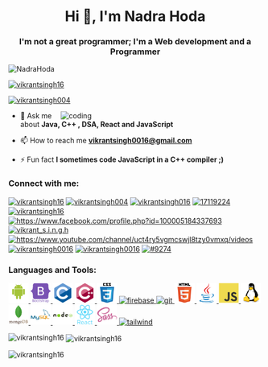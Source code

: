 <h1 align="center">Hi 👋, I'm Nadra Hoda</h1>
<h3 align="center">I'm not a great programmer; I'm a Web development and a Programmer</h3>

<p align="left"> <img src="https://avatars.githubusercontent.com/u/88574218?s=400&u=56f2c9a7e071d8b56c24285e2298787062596bb6&v=4" alt="NadraHoda" /> </p>

<p align="left"> <a href="https://github.com/ryo-ma/github-profile-trophy"><img src="https://github-profile-trophy.vercel.app/?username=vikrantsingh16" alt="vikrantsingh16" /></a> </p>

<p align="left"> <a href="https://twitter.com/vikrantsingh004" target="blank"><img src="https://img.shields.io/twitter/follow/vikrantsingh004?logo=twitter&style=for-the-badge" alt="vikrantsingh004" /></a> </p>

<img align="right" alt="coding" width="400" src="https://www.datavisor.com/wp-content/uploads/2020/04/Fraud-1.svg" />

- 💬 Ask me about **Java, C++ , DSA, React and JavaScript**

- 📫 How to reach me **vikrantsingh0016@gmail.com**

- ⚡ Fun fact **I sometimes code JavaScript in a C++ compiler ;)**

<h3 align="left">Connect with me:</h3>
<p align="left">
<a href="https://codepen.io/vikrantsingh16" target="blank"><img align="center" src="https://raw.githubusercontent.com/rahuldkjain/github-profile-readme-generator/master/src/images/icons/Social/codepen.svg" alt="vikrantsingh16" height="30" width="40" /></a>
<a href="https://twitter.com/vikrantsingh004" target="blank"><img align="center" src="https://raw.githubusercontent.com/rahuldkjain/github-profile-readme-generator/master/src/images/icons/Social/twitter.svg" alt="vikrantsingh004" height="30" width="40" /></a>
<a href="https://linkedin.com/in/vikrantsingh016" target="blank"><img align="center" src="https://raw.githubusercontent.com/rahuldkjain/github-profile-readme-generator/master/src/images/icons/Social/linked-in-alt.svg" alt="vikrantsingh016" height="30" width="40" /></a>
<a href="https://stackoverflow.com/users/17119224" target="blank"><img align="center" src="https://raw.githubusercontent.com/rahuldkjain/github-profile-readme-generator/master/src/images/icons/Social/stack-overflow.svg" alt="17119224" height="30" width="40" /></a>
<a href="https://codesandbox.com/vikrantsingh16" target="blank"><img align="center" src="https://cdn.jsdelivr.net/npm/simple-icons@3.0.1/icons/codesandbox.svg" alt="vikrantsingh16" height="30" width="40" /></a>
<a href="https://fb.com/https://www.facebook.com/profile.php?id=100005184337693" target="blank"><img align="center" src="https://raw.githubusercontent.com/rahuldkjain/github-profile-readme-generator/master/src/images/icons/Social/facebook.svg" alt="https://www.facebook.com/profile.php?id=100005184337693" height="30" width="40" /></a>
<a href="https://instagram.com/vikrant_s.i.n.g.h" target="blank"><img align="center" src="https://raw.githubusercontent.com/rahuldkjain/github-profile-readme-generator/master/src/images/icons/Social/instagram.svg" alt="vikrant_s.i.n.g.h" height="30" width="40" /></a>
<a href="https://www.youtube.com/c/https://www.youtube.com/channel/uct4ry5vgmcswjl8tzy0vmxq/videos" target="blank"><img align="center" src="https://raw.githubusercontent.com/rahuldkjain/github-profile-readme-generator/master/src/images/icons/Social/youtube.svg" alt="https://www.youtube.com/channel/uct4ry5vgmcswjl8tzy0vmxq/videos" height="30" width="40" /></a>
<a href="https://www.hackerrank.com/vikrantsingh0016" target="blank"><img align="center" src="https://raw.githubusercontent.com/rahuldkjain/github-profile-readme-generator/master/src/images/icons/Social/hackerrank.svg" alt="vikrantsingh0016" height="30" width="40" /></a>
<a href="https://auth.geeksforgeeks.org/user/vikrantsingh0016" target="blank"><img align="center" src="https://raw.githubusercontent.com/rahuldkjain/github-profile-readme-generator/master/src/images/icons/Social/geeks-for-geeks.svg" alt="vikrantsingh0016" height="30" width="40" /></a>
<a href="https://discord.gg/#9274" target="blank"><img align="center" src="https://raw.githubusercontent.com/rahuldkjain/github-profile-readme-generator/master/src/images/icons/Social/discord.svg" alt="#9274" height="30" width="40" /></a>
</p>

<h3 align="left">Languages and Tools:</h3>
<p align="left"> <a href="https://developer.android.com" target="_blank"> <img src="https://raw.githubusercontent.com/devicons/devicon/master/icons/android/android-original-wordmark.svg" alt="android" width="40" height="40"/> </a> <a href="https://getbootstrap.com" target="_blank"> <img src="https://raw.githubusercontent.com/devicons/devicon/master/icons/bootstrap/bootstrap-plain-wordmark.svg" alt="bootstrap" width="40" height="40"/> </a> <a href="https://www.cprogramming.com/" target="_blank"> <img src="https://raw.githubusercontent.com/devicons/devicon/master/icons/c/c-original.svg" alt="c" width="40" height="40"/> </a> <a href="https://www.w3schools.com/cpp/" target="_blank"> <img src="https://raw.githubusercontent.com/devicons/devicon/master/icons/cplusplus/cplusplus-original.svg" alt="cplusplus" width="40" height="40"/> </a> <a href="https://www.w3schools.com/css/" target="_blank"> <img src="https://raw.githubusercontent.com/devicons/devicon/master/icons/css3/css3-original-wordmark.svg" alt="css3" width="40" height="40"/> </a> <a href="https://firebase.google.com/" target="_blank"> <img src="https://www.vectorlogo.zone/logos/firebase/firebase-icon.svg" alt="firebase" width="40" height="40"/> </a> <a href="https://git-scm.com/" target="_blank"> <img src="https://www.vectorlogo.zone/logos/git-scm/git-scm-icon.svg" alt="git" width="40" height="40"/> </a> <a href="https://www.w3.org/html/" target="_blank"> <img src="https://raw.githubusercontent.com/devicons/devicon/master/icons/html5/html5-original-wordmark.svg" alt="html5" width="40" height="40"/> </a> <a href="https://www.java.com" target="_blank"> <img src="https://raw.githubusercontent.com/devicons/devicon/master/icons/java/java-original.svg" alt="java" width="40" height="40"/> </a> <a href="https://developer.mozilla.org/en-US/docs/Web/JavaScript" target="_blank"> <img src="https://raw.githubusercontent.com/devicons/devicon/master/icons/javascript/javascript-original.svg" alt="javascript" width="40" height="40"/> </a> <a href="https://www.linux.org/" target="_blank"> <img src="https://raw.githubusercontent.com/devicons/devicon/master/icons/linux/linux-original.svg" alt="linux" width="40" height="40"/> </a> <a href="https://www.mongodb.com/" target="_blank"> <img src="https://raw.githubusercontent.com/devicons/devicon/master/icons/mongodb/mongodb-original-wordmark.svg" alt="mongodb" width="40" height="40"/> </a> <a href="https://www.mysql.com/" target="_blank"> <img src="https://raw.githubusercontent.com/devicons/devicon/master/icons/mysql/mysql-original-wordmark.svg" alt="mysql" width="40" height="40"/> </a> <a href="https://nodejs.org" target="_blank"> <img src="https://raw.githubusercontent.com/devicons/devicon/master/icons/nodejs/nodejs-original-wordmark.svg" alt="nodejs" width="40" height="40"/> </a> <a href="https://reactjs.org/" target="_blank"> <img src="https://raw.githubusercontent.com/devicons/devicon/master/icons/react/react-original-wordmark.svg" alt="react" width="40" height="40"/> </a> <a href="https://sass-lang.com" target="_blank"> <img src="https://raw.githubusercontent.com/devicons/devicon/master/icons/sass/sass-original.svg" alt="sass" width="40" height="40"/> </a> <a href="https://tailwindcss.com/" target="_blank"> <img src="https://www.vectorlogo.zone/logos/tailwindcss/tailwindcss-icon.svg" alt="tailwind" width="40" height="40"/> </a> </p>

<p><img align="left" src="https://github-readme-stats.vercel.app/api/top-langs?username=vikrantsingh16&show_icons=true&locale=en&layout=compact" alt="vikrantsingh16" /></p>

<p>&nbsp;<img align="center" src="https://github-readme-stats.vercel.app/api?username=vikrantsingh16&show_icons=true&locale=en" alt="vikrantsingh16" /></p>

<p><img align="center" src="https://github-readme-streak-stats.herokuapp.com/?user=vikrantsingh16&" alt="vikrantsingh16" /></p>
